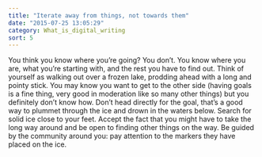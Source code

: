 ```yaml
---
title: "Iterate away from things, not towards them"
date: "2015-07-25 13:05:29"
category: What_is_digital_writing
sort: 5
---
```


You think you know where you’re going? You don’t. You know where you
are, what you’re starting with, and the rest you have to find out. Think
of yourself as walking out over a frozen lake, prodding ahead with a
long and pointy stick. You may know you want to get to the other side
(having goals is a fine thing, very good in moderation like so many
other things) but you definitely don’t know how. Don’t head directly for
the goal, that’s a good way to plummet through the ice and drown in the
waters below. Search for solid ice close to your feet. Accept the fact
that you might have to take the long way around and be open to finding
other things on the way. Be guided by the community around you: pay
attention to the markers they have placed on the ice.
